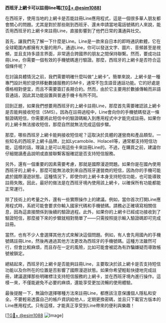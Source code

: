 **西班牙上網卡可以註冊line嗎[[TG💪+ @esim1088](https://t.me/s/esim1088)]**

在西班牙，使用当地的上網卡是否能註冊Line應用程式，這是一個很多華人朋友都會關心的問題。尤其是對於那些剛到西班牙、還未申請當地電話號碼的人來說，能否用西班牙的上網卡來註冊Line，直接影響到了他們日常的溝通與社交。

首先，讓我們先了解一下什麼是Line。Line是一款來自日本的即時通訊軟體，它在全球範圍內都擁有大量的用戶。通過Line，你可以發送文字、圖片、音頻甚至是視頻，並且支持多語言界面，非常適合跨國界的朋友之間保持聯繫。然而，要成功註冊Line，你需要一個有效的手機號碼進行驗證。那麼，西班牙的上網卡是否符合這個條件呢？

在討論具體情況之前，我們需要明確什麼叫做“上網卡”。簡單來說，上網卡是一種專門設計用於提供移動數據服務的SIM卡，通常不包含語音通話功能。它的好處是價格相對便宜，而且不需要簽訂長期合約。然而，由於它主要用於數據傳輸而非語音通話，因此其功能設置與普通手機卡有所不同。

回到正題，如果我們想要用西班牙的上網卡註冊Line，那麼首先需要確認該上網卡是否能夠接收短信（SMS）。因為在註冊過程中，Line會向你的手機號碼發送一條驗證碼短信，你需要將此短信中的驗證碼輸入到應用程式中才能完成註冊。如果你的上網卡無法接收短信，那麼自然就無法完成這個步驟。

那麼，哪些西班牙上網卡能夠接收短信呢？這取決於具體的運營商和產品類型。一些知名的西班牙上網卡品牌，比如Lycamobile、Holacell等，通常都支持短信功能，這樣的話，理論上是可以用這些卡來註冊Line的。不過，在購買之前，建議你仔細閱讀產品說明或直接聯繫客服確認是否支持短信服務。

另外，還有一個重要的因素需要考慮，那就是國際漫遊問題。如果你是在國內使用西班牙的上網卡，那麼可能無法收到來自西班牙運營商的短信，因為你的手機可能處於國際漫遊狀態。這種情況下，即使你的上網卡本身支持短信功能，也可能導致註冊失敗。因此，最好的做法是在西班牙境內使用該上網卡，以確保所有功能都能正常運行。

除了技術上的考量之外，還有一些實際操作上的建議。例如，當你首次打開Line應用程式時，系統可能會要求你輸入國家代碼和手機號碼。請務必正確填寫相關信息，因為這直接關係到後續的驗證過程。此外，如果你的上網卡已經成功接收到了驗證短信，那麼接下來的步驟就相對簡單了——只需按照提示輸入驗證碼即可完成註冊。

當然，也有不少人會選擇其他方式來解決這個問題。例如，有人會先用國內的手機號碼註冊Line，然後再通過其他方法更改為西班牙的手機號碼。這種方法雖然可行，但會比較麻煩，而且存在一定的風險，比如可能會被認為有詐騙嫌疑而導致帳號被鎖定。

總結起來，西班牙的上網卡是否能夠註冊Line，主要取決於該上網卡是否支持短信功能以及你所在的位置是否影響了國際漫遊狀態。如果你希望輕鬆快捷地完成註冊，建議選擇那些明確標注支持短信服務的上網卡，並在西班牙境內進行操作。這樣一來，不僅能避免不必要的麻煩，還能享受更加流暢的使用體驗。

最後提醒一下，無論你選擇哪種方法來註冊Line，都應該注意保護個人隱私和安全。不要輕易透露自己的帳戶資訊給他人，定期更換密碼，並且只下載官方版本的Line應用程式。只有這樣，才能真正享受到Line帶來的便利與樂趣！

[[TG💪+ @esim1088](https://t.me/s/esim1088) ![Image](https://i.postimg.cc/4NQfJmqS/Snipaste-2025-05-13-00-14-12.png)]